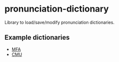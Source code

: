 # pronunciation-dictionary

Library to load/save/modify pronunciation dictionaries.

## Example dictionaries

- [MFA](https://github.com/MontrealCorpusTools/mfa-models/tree/main/dictionary/english)
- [CMU](http://svn.code.sf.net/p/cmusphinx/code/trunk/cmudict/cmudict-0.7b)
